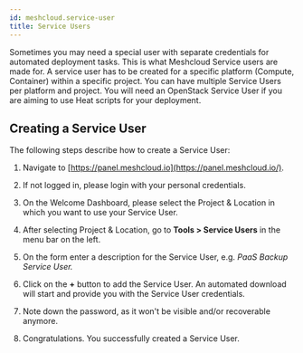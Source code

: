 ```yaml
---
id: meshcloud.service-user
title: Service Users
---
```


Sometimes you may need a special user with separate credentials for automated deployment tasks. This is what Meshcloud Service users are made for. A service user has to be created for a specific platform \(Compute, Container\) within a specific project. You can have multiple Service Users per platform and project. You will need an OpenStack Service User if you are aiming to use Heat scripts for your deployment.

## Creating a Service User

The following steps describe how to create a Service User:

1. Navigate to [https://panel.meshcloud.io](https://panel.meshcloud.io/).

2. If not logged in, please login with your personal credentials.

3. On the Welcome Dashboard, please select the Project & Location in which you want to use your Service User.

4. After selecting Project & Location, go to **Tools &gt; Service Users** in the menu bar on the left.

5. On the form enter a description for the Service User, e.g. _PaaS Backup Service User._

6. Click on the **+** button to add the Service User. An automated download will start and provide you with the Service User credentials.

7. Note down the password, as it won't be visible and/or recoverable anymore.

8. Congratulations. You successfully created a Service User.
